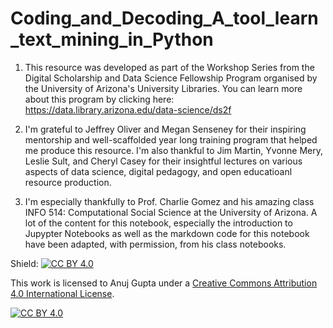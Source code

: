 # Coding_and_Decoding_A_tool_learn_text_mining_in_Python

1. This resource was developed as part of the Workshop Series from the Digital Scholarship and Data Science Fellowship Program organised by the University of Arizona's University Libraries. You can learn more about this program by clicking here: https://data.library.arizona.edu/data-science/ds2f
 
2. I'm grateful to Jeffrey Oliver and Megan Senseney for their inspiring mentorship and well-scaffolded year long training program that helped me produce this resource. I'm also thankful to Jim Martin, Yvonne Mery, Leslie Sult, and Cheryl Casey for their insightful lectures on various aspects of data science, digital pedagogy, and open educatioanl resource production. 
 
3. I'm especially thankfully to Prof. Charlie Gomez and his amazing class INFO 514: Computational Social Science at the University of Arizona. A lot of the content for this notebook, especially the introduction to Jupypter Notebooks as well as the markdown code for this notebook have been adapted, with permission, from his class notebooks. 


Shield: [![CC BY 4.0][cc-by-shield]][cc-by]

This work is licensed to Anuj Gupta under a
[Creative Commons Attribution 4.0 International License][cc-by].

[![CC BY 4.0][cc-by-image]][cc-by]

[cc-by]: http://creativecommons.org/licenses/by/4.0/
[cc-by-image]: https://i.creativecommons.org/l/by/4.0/88x31.png
[cc-by-shield]: https://img.shields.io/badge/License-CC%20BY%204.0-lightgrey.svg 

